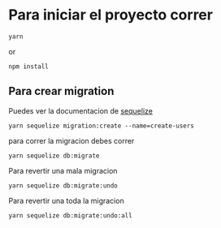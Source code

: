 # Para iniciar el proyecto correr
```
yarn
```
or
```
npm install
```

## Para crear migration
Puedes ver la documentacion de [sequelize](https://sequelize.org/master/)
```
yarn sequelize migration:create --name=create-users
```

para correr la migracion debes correr

```
yarn sequelize db:migrate
```

Para revertir una mala migracion

```
yarn sequelize db:migrate:undo
```

Para revertir una toda la migracion
```
yarn sequelize db:migrate:undo:all
```
